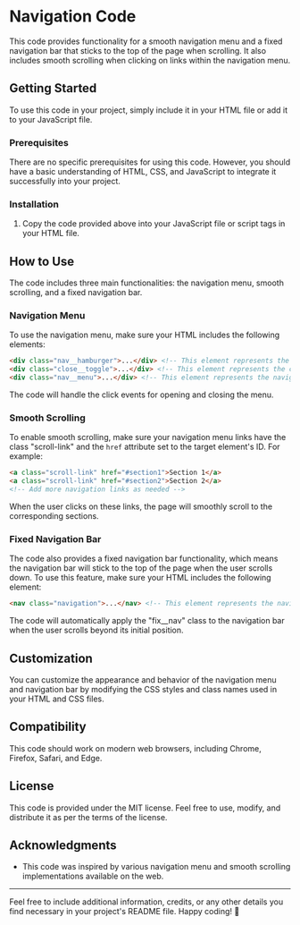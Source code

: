 # Navigation Code

This code provides functionality for a smooth navigation menu and a fixed navigation bar that sticks to the top of the page when scrolling. It also includes smooth scrolling when clicking on links within the navigation menu.

## Getting Started

To use this code in your project, simply include it in your HTML file or add it to your JavaScript file.

### Prerequisites

There are no specific prerequisites for using this code. However, you should have a basic understanding of HTML, CSS, and JavaScript to integrate it successfully into your project.

### Installation

1. Copy the code provided above into your JavaScript file or script tags in your HTML file.

## How to Use

The code includes three main functionalities: the navigation menu, smooth scrolling, and a fixed navigation bar.

### Navigation Menu

To use the navigation menu, make sure your HTML includes the following elements:

```html
<div class="nav__hamburger">...</div> <!-- This element represents the hamburger menu button -->
<div class="close__toggle">...</div> <!-- This element represents the close (X) button for the menu -->
<div class="nav__menu">...</div> <!-- This element represents the navigation menu itself -->
```

The code will handle the click events for opening and closing the menu.

### Smooth Scrolling

To enable smooth scrolling, make sure your navigation menu links have the class "scroll-link" and the `href` attribute set to the target element's ID. For example:

```html
<a class="scroll-link" href="#section1">Section 1</a>
<a class="scroll-link" href="#section2">Section 2</a>
<!-- Add more navigation links as needed -->
```

When the user clicks on these links, the page will smoothly scroll to the corresponding sections.

### Fixed Navigation Bar

The code also provides a fixed navigation bar functionality, which means the navigation bar will stick to the top of the page when the user scrolls down. To use this feature, make sure your HTML includes the following element:

```html
<nav class="navigation">...</nav> <!-- This element represents the navigation bar -->
```

The code will automatically apply the "fix__nav" class to the navigation bar when the user scrolls beyond its initial position.

## Customization

You can customize the appearance and behavior of the navigation menu and navigation bar by modifying the CSS styles and class names used in your HTML and CSS files.

## Compatibility

This code should work on modern web browsers, including Chrome, Firefox, Safari, and Edge.

## License

This code is provided under the MIT license. Feel free to use, modify, and distribute it as per the terms of the license.

## Acknowledgments

- This code was inspired by various navigation menu and smooth scrolling implementations available on the web.

---

Feel free to include additional information, credits, or any other details you find necessary in your project's README file. Happy coding! 🚀